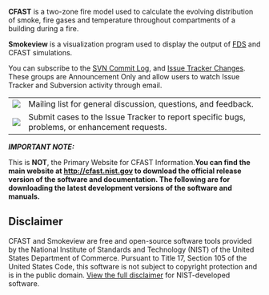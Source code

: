 **CFAST** is a two-zone fire model used to calculate the evolving distribution of smoke, fire gases and temperature throughout compartments of a building during a fire.

**Smokeview** is a visualization program used to display the output of [FDS](http://fire.nist.gov/fds) and CFAST simulations.

You can subscribe to the [SVN Commit Log](http://groups.google.com/group/cfast-svn), and [Issue Tracker Changes](http://groups.google.com/group/cfast-issues). These groups are Announcement Only and allow users to watch Issue Tracker and Subversion activity through email.

<table>
<tr>
<blockquote><td align='left'> <a href='https://groups.google.com/forum/?fromgroups#!forum/cfast'><img src='http://cfast.googlecode.com/svn/trunk/cfast/trunk/CFAST_Google_Code_Website/Discussion.png' /></a> </td>
<td> Mailing list for general discussion, questions, and feedback. </td>
</tr>
<tr>
<td align='left'>  <a href='http://code.google.com/p/fds-smv/issues/list'><img src='http://cfast.googlecode.com/svn/trunk/cfast/trunk/CFAST_Google_Code_Website/Issues.png' /></a> </td>
<td> Submit cases to the Issue Tracker to report specific bugs, problems, or enhancement requests. </td>
</tr>
</table></blockquote>


**_IMPORTANT NOTE:_**

This is **NOT**, the Primary Website for CFAST Information.**You can find the main website at http://cfast.nist.gov to download the official release version of the software and documentation. The following are for downloading the latest development versions of the software and manuals.**


## Disclaimer ##
CFAST and Smokeview are free and open-source software tools provided by the National Institute of Standards and Technology (NIST) of the United States Department of Commerce. Pursuant to Title 17, Section 105 of the United States Code, this software is not subject to copyright protection and is in the public domain. [View the full disclaimer](http://www.nist.gov/public_affairs/disclaimer.cfm) for NIST-developed software.